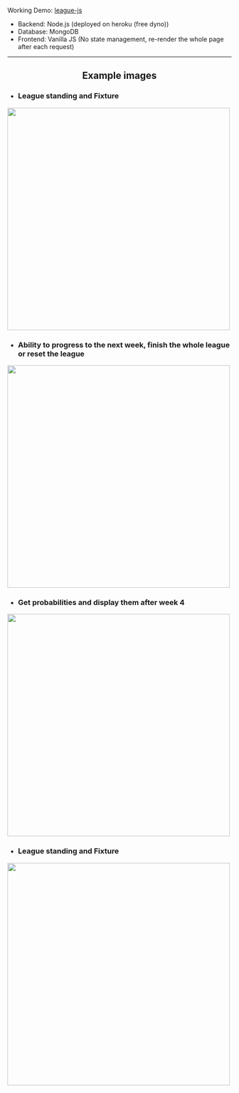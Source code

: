 Working Demo: [league-js](https://berkaysenkoylu.github.io/league-js/)

- Backend: Node.js (deployed on heroku (free dyno))
- Database: MongoDB
- Frontend: Vanilla JS (No state management, re-render the whole page after each request)

<hr>

<h2 align="center">Example images</h2>

- <h3>League standing and Fixture</h3>
<img src="https://drive.google.com/uc?export=view&id=1a4osQOXbhqYePcCalSb1hVTxVfPORsF6" style="width: 500px; max-width: 100%; height: auto"/>

- <h3>Ability to progress to the next week, finish the whole league or reset the league</h3>
<img src="https://drive.google.com/uc?export=view&id=1xDpB533oXyB5mNJXxEw01sOZ6ssEfm3m" style="width: 500px; max-width: 100%; height: auto"/>

- <h3>Get probabilities and display them after week 4</h3>
<img src="https://drive.google.com/uc?export=view&id=1UKT32x6QPozplLHqCb4ANAhoAYcHbDcv" style="width: 500px; max-width: 100%; height: auto"/>

- <h3>League standing and Fixture</h3>
<img src="https://drive.google.com/uc?export=view&id=1hDZgZSjvX9L-mom529NqAVrY08LwUIyq" style="width: 500px; max-width: 100%; height: auto"/>
